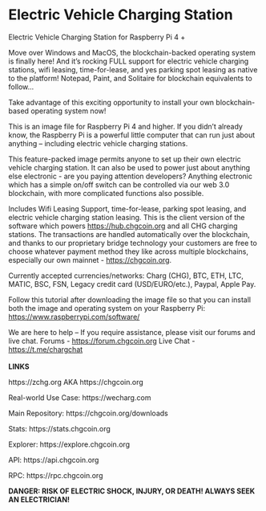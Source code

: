 # Electric Vehicle Charging Station
Electric Vehicle Charging Station for Raspberry Pi 4 +

Move over Windows and MacOS, the blockchain-backed operating system is finally here! And it’s rocking FULL support for electric vehicle charging stations, wifi leasing, time-for-lease, and yes parking spot leasing as native to the platform!  Notepad, Paint, and Solitaire for blockchain equivalents to follow...

Take advantage of this exciting opportunity to install your own blockchain-based operating system now!

This is an image file for Raspberry Pi 4 and higher. If you didn’t already know, the Raspberry Pi is a powerful little computer that can run just about anything – including electric vehicle charging stations. 

This feature-packed image permits anyone to set up their own electric vehicle charging station.  It can also be used to power just about anything else electronic - are you paying attention developers?  Anything electronic which has a simple on/off switch can be controlled via our web 3.0 blockchain, with more complicated functions also possible.  

Includes Wifi Leasing Support, time-for-lease, parking spot leasing, and electric vehicle charging station leasing.  This is the client version of the software which powers https://hub.chgcoin.org and all CHG charging stations.  The transactions are handled automatically over the blockchain, and thanks to our proprietary bridge technology your customers are free to choose whatever payment method they like across multiple blockchains, especially our own mainnet - https://chgcoin.org.

Currently accepted currencies/networks: Charg (CHG), BTC, ETH, LTC, MATIC, BSC, FSN, Legacy credit card (USD/EURO/etc.), Paypal, Apple Pay.

Follow this tutorial after downloading the image file so that you can install both the image and operating system on your Raspberry Pi: https://www.raspberrypi.com/software/

We are here to help – If you require assistance, please visit our forums and live chat.
Forums - https://forum.chgcoin.org
Live Chat - https://t.me/chargchat
<br><br><b>LINKS</b>
<p>https://zchg.org AKA https://chgcoin.org
<p>Real-world Use Case: https://wecharg.com
<p>Main Repository: https://chgcoin.org/downloads
<p>Stats: https://stats.chgcoin.org
<p>Explorer: https://explore.chgcoin.org
<p>API: https://api.chgcoin.org
<p>RPC: https://rpc.chgcoin.org

  <b>DANGER: RISK OF ELECTRIC SHOCK, INJURY, OR DEATH!  ALWAYS SEEK AN ELECTRICIAN!</b>
